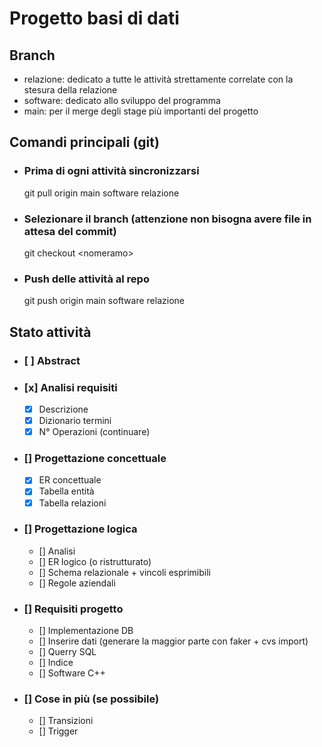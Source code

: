# Progetto basi di dati

## Branch
- relazione: dedicato a tutte le attività strettamente correlate con la stesura della relazione
- software: dedicato allo sviluppo del programma
- main: per il merge degli stage più importanti del progetto

## Comandi principali (git)
- ### Prima di ogni attività sincronizzarsi
    git pull origin main software relazione
- ### Selezionare il branch (attenzione non bisogna avere file in attesa del commit)
    git checkout \<nomeramo\>
- ### Push delle attività al repo
    git push origin main software relazione

## Stato attività
- ### [ ] Abstract
- ### [x] Analisi requisiti
    - [x] Descrizione
    - [x] Dizionario termini
    - [x] N° Operazioni (continuare)
- ### [] Progettazione concettuale
    - [x] ER concettuale
    - [x] Tabella entità
    - [x] Tabella relazioni
- ### [] Progettazione logica
    - [] Analisi
    - [] ER logico (o ristrutturato)
    - [] Schema relazionale + vincoli esprimibili
    - [] Regole aziendali
- ### [] Requisiti progetto
    - [] Implementazione DB
    - [] Inserire dati (generare la maggior parte con faker + cvs import)
    - [] Querry SQL
    - [] Indice
    - [] Software C++
- ### [] Cose in più (se possibile)
    - [] Transizioni 
    - [] Trigger

